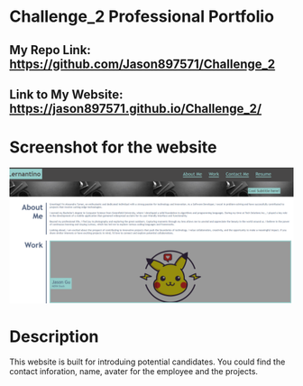 # Challenge_2 Professional Portfolio

## My Repo Link: https://github.com/Jason897571/Challenge_2
## Link to My Website: https://jason897571.github.io/Challenge_2/

# Screenshot for the website
![Alt text](./Assets/images/screenshot.png)

# Description

This website is built for introduing potential candidates. You could find the contact inforation, name, avater for the employee and the projects.